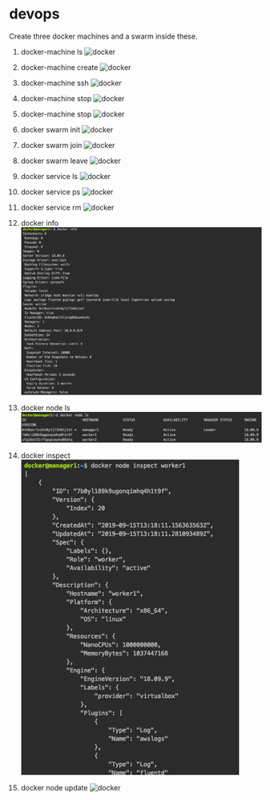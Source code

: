 # devops

Create three docker machines and a swarm inside these.

1. docker-machine ls
![docker]()
2. docker-machine create
![docker]()
3. docker-machine ssh
![docker]()
4. docker-machine stop
![docker]()
5. docker-machine stop
![docker]()

6. docker swarm init
![docker]()
7. docker swarm join
![docker]()
8. docker swarm leave
![docker]()

9. docker service ls
![docker]()
10. docker service ps
![docker]()
11. docker service rm
![docker]()

12. docker info
![docker info](https://raw.githubusercontent.com/umair3/devops/master/docker%20info.png)
13. docker node ls
![docker](https://github.com/umair3/devops/blob/master/docker%20node%20ls%20(all%20nodes%20created).png?raw=true)
14. docker inspect
![docker](https://raw.githubusercontent.com/umair3/devops/master/docker%20node%20inspect%20%3Cnode-name%3E.png)
15. docker node update
![docker]()

